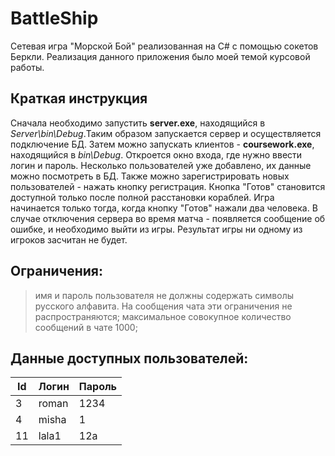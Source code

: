 # BattleShip
Сетевая игра "Морской Бой" реализованная на C# с помощью сокетов Беркли. Реализация данного приложения было моей темой курсовой работы.

## Краткая инструкция
Сначала необходимо запустить **server.exe**, находящийся в *Server\bin\Debug*.Таким образом запускается сервер и осуществляется подключение БД.
Затем можно запускать клиентов - **coursework.exe**, находящийся в *bin\Debug*. Откроется окно входа, где нужно ввести логин и пароль.
Несколько пользователей уже добавлено, их данные можно посмотреть в БД. Также можно зарегистрировать новых пользователей - нажать кнопку регистрация.
Кнопка "Готов" становится доступной только после полной расстановки кораблей.
Игра начинается только тогда, когда кнопку "Готов" нажали два человека.
В случае отключения сервера во время матча - появляется сообщение об ошибке, и необходимо выйти из игры. Результат игры ни одному из игроков засчитан не будет.
## Ограничения:
> имя и пароль пользователя не должны содержать символы русского алфавита. На сообщения чата эти ограничения не распространяются;
> максимальное совокупное количество сообщений в чате 1000;
## Данные доступных пользователей:
|Id |Логин       |Пароль     |
--- |---         |---        |
|3  |roman       |1234       |
|4  |misha       |1          |
|11 |lala1       |12a        |
